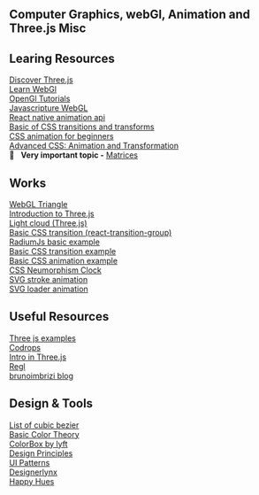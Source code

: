 ## Computer Graphics, webGl, Animation and Three.js Misc

## Learing Resources
[Discover Three.js](https://discoverthreejs.com/)<br/>
[Learn WebGl](http://learnwebgl.brown37.net/)<br/>
[OpenGl Tutorials](http://www.opengl-tutorial.org/)<br/>
[Javascripture WebGL](https://www.javascripture.com/WebGLRenderingContext)<br/>
[React native animation api](https://medium.com/react-native-training/react-native-animations-using-the-animated-api-ebe8e0669fae)<br/>
[Basic of CSS transitions and transforms](https://thoughtbot.com/blog/transitions-and-transforms)<br/>
[CSS animation for beginners](https://thoughtbot.com/blog/css-animation-for-beginners)<br/>
[Advanced CSS: Animation and Transformation](https://codepen.io/ambethia/post/advanced-css-animation-and-transformation)<br/>
:rocket: &nbsp; **Very important topic -**
[Matrices](http://www.opengl-tutorial.org/beginners-tutorials/tutorial-3-matrices/)<br/>

## Works
[WebGL Triangle](/webglTriangle)<br/>
[Introduction to Three.js](/IntroThree)<br/>
[Light cloud (Three.js)](/LightCloud)<br/>
[Basic CSS transition (react-transition-group)](/react-transition-group/basic-css-transition)</br>
[RadiumJs basic example](/simple-radiumjs-example)<br/>
[Basic CSS transition example](/css-transition)<br/>
[Basic CSS animation example](/css-animation)<br/>
[CSS Neumorphism Clock](/CSS%20Neumorphism%20Clock)<br/>
[SVG stroke animation](/svg-stroke-animation)<br/>
[SVG loader animation](/svg-loader-animation)</br>


## Useful Resources
[Three js examples](https://freefrontend.com/three-js-examples/)<br/>
[Codrops](https://tympanus.net/codrops/)<br/>
[Intro in Three.js](https://davidlyons.dev/projects/threejs-intro/)<br/>
[Regl](https://github.com/regl-project/regl)<br/>
[brunoimbrizi blog](http://brunoimbrizi.com/unbox/)


## Design & Tools
[List of cubic bezier](https://easings.net/)<br/>
[Basic Color Theory](https://www.colormatters.com/color-and-design/basic-color-theory)<br/>
[ColorBox by lyft](https://www.colorbox.io/)<br/>
[Design Principles](https://principles.design/)<br/>
[UI Patterns](http://ui-patterns.com/)<br/>
[Designerlynx](https://www.designerlynx.co/)<br/>
[Happy Hues](https://www.happyhues.co/)<br/>
